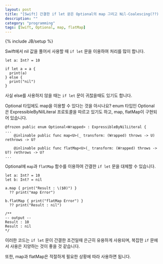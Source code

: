 ```yaml
---
layout: post
title: "[Swift] 간결한 if let 문은 Optional의 map 그리고 Nil-Coalescing(??)으로 대체하기"
description: ""
category: "programming"
tags: [Swift, Optional, map, flatMap]
---
```

{% include JB/setup %}

Swift에서 nil 값을 풀어서 사용할 때 `if let` 문을 이용하여 처리를 많이 합니다. 

```
let a: Int? = 10

if let a = a { 
  print(a)
} else {
  print("nil")
}
```

사실 else를 사용하지 않을 때는 `if let` 문이 귀찮을때도 있기도 합니다. 

Optional 타입에도 map을 이용할 수 있다는 것을 아시나요? enum 타입인 Optional은 ExpressibleByNilLiteral 프로토콜을 따르고 있기도 하고, map, flatMap이 구현되어 있습니다.

```
@frozen public enum Optional<Wrapped> : ExpressibleByNilLiteral {
...
    @inlinable public func map<U>(_ transform: (Wrapped) throws -> U) rethrows -> U?

    @inlinable public func flatMap<U>(_ transform: (Wrapped) throws -> U?) rethrows -> U?
...
```

Optional에 `map`과 `flatMap` 함수를 이용하여 간결한 `if let` 문을 대체할 수 있습니다.

```
let a: Int? = 10
let b: Int? = nil

a.map { print("Result : \($0)") }
  ?? print("map Error")

b.flatMap { print("flatMap Error") }
  ?? print("Result : nil")

/** 
-- output --
Result : 10
Result : nil
*/
```

이러한 코드는 `if let` 문이 간결한 조건일때 은근히 유용하게 사용되며, 복잡한 `if` 문에서 사용은 지양하는 것이 좋을 것 같습니다. 

또한, map과 flatMap은 적절하게 필요한 상황에 따라 사용하면 됩니다.